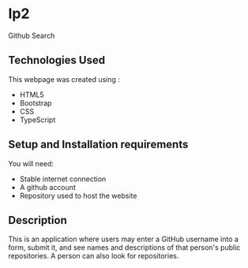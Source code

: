 # Ip2
Github Search
## Technologies Used
This webpage was created using :
* HTML5
* Bootstrap
* CSS
* TypeScript

## Setup and Installation requirements
You will need:
* Stable internet connection
* A github account
* Repository used to host the website

## Description

This is an application where users may enter a GitHub username into a form, submit it, and see names and descriptions of that person's public repositories. A person can also look for repositories.

